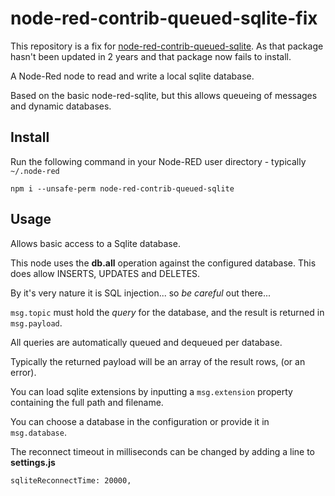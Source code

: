 node-red-contrib-queued-sqlite-fix
====================

This repository is a fix for [node-red-contrib-queued-sqlite](https://github.com/DuimTechniek/node-red-contrib-queued-sqlite). As that package hasn't been updated in 2 years and that package now fails to install.

A Node-Red node to read and write a local sqlite database.

Based on the basic node-red-sqlite, but this allows queueing of messages and dynamic databases.

Install
-------

Run the following command in your Node-RED user directory - typically `~/.node-red`

    npm i --unsafe-perm node-red-contrib-queued-sqlite


Usage
-----

Allows basic access to a Sqlite database.

This node uses the <b>db.all</b> operation against the configured database.
This does allow INSERTS, UPDATES and DELETES.

By it's very nature it is SQL injection... so *be careful* out there...

`msg.topic` must hold the <i>query</i> for the database, and the result is returned in `msg.payload`.

All queries are automatically queued and dequeued per database.

Typically the returned payload will be an array of the result rows, (or an error).

You can load sqlite extensions by inputting a <code>msg.extension</code> property containing the full path and filename.

You can choose a database in the configuration or provide it in `msg.database`.

The reconnect timeout in milliseconds can be changed by adding a line to **settings.js**

    sqliteReconnectTime: 20000,
